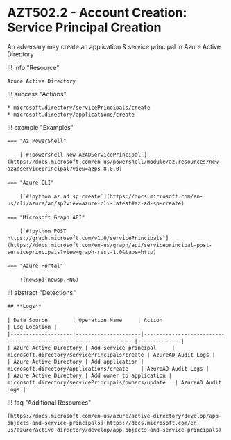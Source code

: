 # AZT502.2 - Account Creation: Service Principal Creation

An adversary may create an application & service principal in Azure Active Directory

!!! info "Resource" 

	Azure Active Directory

!!! success "Actions"

	* microsoft.directory/servicePrincipals/create
	* microsoft.directory/applications/create

!!! example "Examples"

    === "Az PowerShell"

    	[`#!powershell New-AzADServicePrincipal`](https://docs.microsoft.com/en-us/powershell/module/az.resources/new-azadserviceprincipal?view=azps-8.0.0)

	=== "Azure CLI"
	
		[`#!python az ad sp create`](https://docs.microsoft.com/en-us/cli/azure/ad/sp?view=azure-cli-latest#az-ad-sp-create)

	=== "Microsoft Graph API"
	
		[`#!python POST https://graph.microsoft.com/v1.0/servicePrincipals`](https://docs.microsoft.com/en-us/graph/api/serviceprincipal-post-serviceprincipals?view=graph-rest-1.0&tabs=http)	

    === "Azure Portal"
	
    	![newsp](newsp.PNG)
 
!!! abstract "Detections"

	## **Logs** 

	| Data Source        | Operation Name     | Action                                                            | Log Location |
	|--------------------|---------------------|-------------------------------------------------------------------|--------------|
	| Azure Active Directory | Add service principal	 | microsoft.directory/servicePrincipals/create	| AzureAD Audit Logs |
	| Azure Active Directory | Add application | microsoft.directory/applications/create	| AzureAD Audit Logs |
	| Azure Active Directory | Add owner to application | microsoft.directory/servicePrincipals/owners/update	| AzureAD Audit Logs |

!!! faq "Additional Resources"

	[https://docs.microsoft.com/en-us/azure/active-directory/develop/app-objects-and-service-principals](https://docs.microsoft.com/en-us/azure/active-directory/develop/app-objects-and-service-principals)

